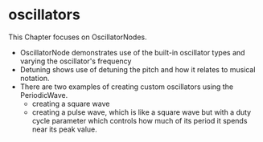 # oscillators

This Chapter focuses on OscillatorNodes.

- OscillatorNode demonstrates use of the built-in oscillator types and varying the oscillator's frequency
- Detuning shows use of detuning the pitch and how it relates to musical notation.
- There are two examples of creating custom oscillators using the PeriodicWave.
  - creating a square wave
  - creating a pulse wave, which is like a square wave but with a duty cycle parameter which controls how much of its period it spends near its peak value.
